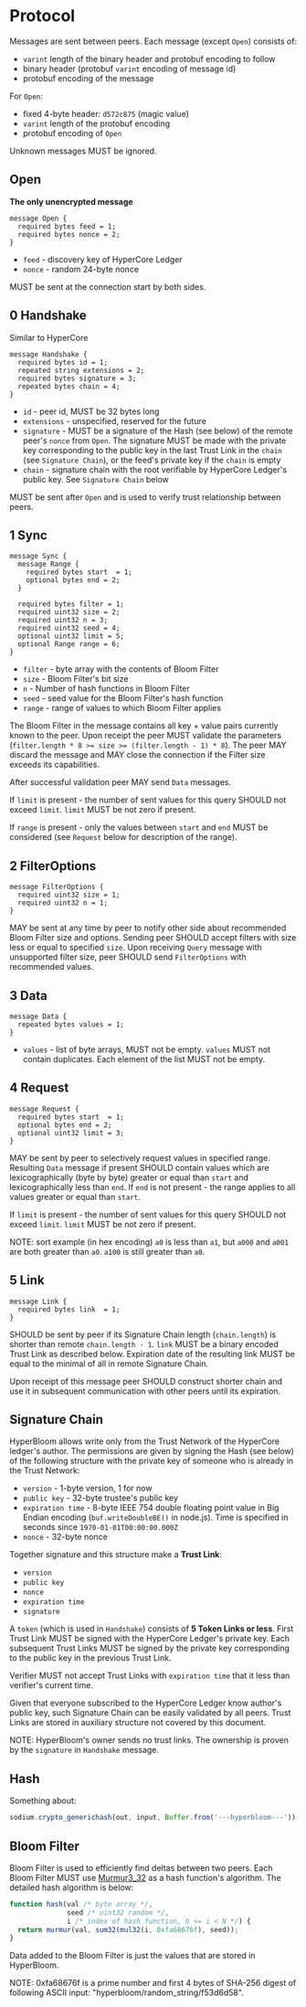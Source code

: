 # Protocol

Messages are sent between peers. Each message (except `Open`) consists of:

- `varint` length of the binary header and protobuf encoding to follow
- binary header (protobuf `varint` encoding of message id)
- protobuf encoding of the message

For `Open`:

- fixed 4-byte header: `d572c875` (magic value)
- `varint` length of the protobuf encoding
- protobuf encoding of `Open`

Unknown messages MUST be ignored.

## Open

**The only unencrypted message**

```
message Open {
  required bytes feed = 1;
  required bytes nonce = 2;
}
```

- `feed` - discovery key of HyperCore Ledger
- `nonce` - random 24-byte nonce

MUST be sent at the connection start by both sides.

## 0 Handshake

Similar to HyperCore

```
message Handshake {
  required bytes id = 1;
  repeated string extensions = 2;
  required bytes signature = 3;
  repeated bytes chain = 4;
}
```

- `id` - peer id, MUST be 32 bytes long
- `extensions` - unspecified, reserved for the future
- `signature` - MUST be a signature of the Hash (see below) of the remote peer's
  `nonce` from `Open`. The signature MUST be made with the private key
  corresponding to the public key in the last Trust Link in the `chain` (see
  `Signature Chain`), or the feed's private key if the `chain` is empty
- `chain` - signature chain with the root verifiable by HyperCore Ledger's
            public key. See `Signature Chain` below

MUST be sent after `Open` and is used to verify trust relationship between
peers.

## 1 Sync

```
message Sync {
  message Range {
    required bytes start  = 1;
    optional bytes end = 2;
  }

  required bytes filter = 1;
  required uint32 size = 2;
  required uint32 n = 3;
  required uint32 seed = 4;
  optional uint32 limit = 5;
  optional Range range = 6;
}
```

- `filter` - byte array with the contents of Bloom Filter
- `size` - Bloom Filter's bit size
- `n` - Number of hash functions in Bloom Filter
- `seed` - seed value for the Bloom Filter's hash function
- `range` - range of values to which Bloom Filter applies

The Bloom Filter in the message contains all key + value pairs
currently known to the peer. Upon receipt the peer MUST validate the
parameters (`filter.length * 8 >= size >= (filter.length - 1) * 8`). The peer
MAY discard the message and MAY close the connection if the Filter size exceeds
its capabilities.

After successful validation peer MAY send `Data` messages.

If `limit` is present - the number of sent values for this query SHOULD not
exceed `limit`. `limit` MUST be not zero if present.

If `range` is present - only the values between `start` and `end` MUST be
considered (see `Request` below for description of the range).

## 2 FilterOptions

```
message FilterOptions {
  required uint32 size = 1;
  required uint32 n = 1;
}
```

MAY be sent at any time by peer to notify other side about recommended Bloom
Filter size and options. Sending peer SHOULD accept filters with size less or
equal to specified `size`. Upon receiving `Query` message with
unsupported filter size, peer SHOULD send `FilterOptions` with recommended
values.

## 3 Data

```
message Data {
  repeated bytes values = 1;
}
```

- `values` - list of byte arrays, MUST not be empty. `values` MUST not contain
   duplicates. Each element of the list MUST not be empty.

## 4 Request

```
message Request {
  required bytes start  = 1;
  optional bytes end = 2;
  optional uint32 limit = 3;
}
```

MAY be sent by peer to selectively request values in specified range. Resulting
`Data` message if present SHOULD contain values which are lexicographically
(byte by byte) greater or equal than `start` and lexicographically less than
`end`. If `end` is not present - the range applies to all values greater or
equal than `start`.

If `limit` is present - the number of sent values for this query SHOULD not
exceed `limit`. `limit` MUST be not zero if present.

NOTE: sort example (in hex encoding) `a0` is less than `a1`, but `a000` and
`a001` are both greater than `a0`. `a100` is still greater than `a0`.

## 5 Link

```
message Link {
  required bytes link  = 1;
}
```

SHOULD be sent by peer if its Signature Chain length (`chain.length`) is shorter
than remote `chain.length - 1`. `link` MUST be a binary encoded Trust Link as
described below. Expiration date of the resulting link MUST be equal to
the minimal of all in remote Signature Chain.

Upon receipt of this message peer SHOULD construct shorter chain and use it in
subsequent communication with other peers until its expiration.

## Signature Chain

HyperBloom allows write only from the Trust Network of the HyperCore ledger's
author. The permissions are given by signing the Hash (see below) of the
following structure with the private key of someone who is already in the Trust
Network:

- `version` - 1-byte version, 1 for now
- `public key` - 32-byte trustee's public key
- `expiration time` - 8-byte IEEE 754 double floating point value in Big Endian
  encoding (`buf.writeDoubleBE()` in node.js). Time is specified in seconds
  since `1970-01-01T00:00:00.000Z`
- `nonce` - 32-byte nonce

Together signature and this structure make a **Trust Link**:

- `version`
- `public key`
- `nonce`
- `expiration time`
- `signature`

A `token` (which is used in `Handshake`) consists of **5 Token Links or less**.
First Trust Link MUST be signed with the HyperCore Ledger's private key. Each
subsequent Trust Links MUST be signed by the private key corresponding to the
public key in the previous Trust Link.

Verifier MUST not accept Trust Links with `expiration time` that it less than
verifier's current time.

Given that everyone subscribed to the HyperCore Ledger know author's public key,
such Signature Chain can be easily validated by all peers. Trust Links are
stored in auxiliary structure not covered by this document.

NOTE: HyperBloom's owner sends no trust links. The ownership is proven by the
`signature` in `Handshake` message.

## Hash

Something about:

```js
sodium.crypto_generichash(out, input, Buffer.from('---hyperbloom---'));
```

## Bloom Filter

Bloom Filter is used to efficiently find deltas between two peers. Each Bloom
Filter MUST use [Murmur3_32][0] as a hash function's algorithm. The detailed
hash algorithm is below:

```js
function hash(val /* byte array */,
              seed /* uint32 random */,
              i /* index of hash function, 0 <= i < N */) {
  return murmur(val, sum32(mul32(i, 0xfa68676f), seed));
}
```

Data added to the Bloom Filter is just the values that are stored in HyperBloom.

NOTE: 0xfa68676f is a prime number and first 4 bytes of SHA-256 digest of
following ASCII input: "hyperbloom/random_string/f53d6d58".

[0]: https://en.wikipedia.org/wiki/MurmurHash
